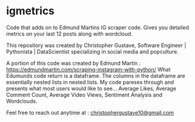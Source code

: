 # igmetrics
Code that adds on to Edmund Martins IG scraper code. Gives you detailed metrics on your last 12 posts along with wordcloud.











This repository was created by Christopher Gustave, Software Engineer | Pythonista | DataScientist specializing in social media and popculture. 

A portion of this code was created by Edmund Martin : https://edmundmartin.com/scraping-instagram-with-python/
What Edumunds code return is a dataframe. The columns in the dataframe are essentially nested lists in nested lists. My code pareses through and presents what most users would like to see... Average Likes, Average Comment Count, Average Video Views, Sentiment Analysis and Wordclouds. 

Feel free to reach out anytime at : christophergustave10@gmail.com
